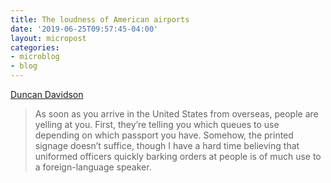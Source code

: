 ```yaml
---
title: The loudness of American airports
date: '2019-06-25T09:57:45-04:00'
layout: micropost
categories:
- microblog
- blog
---
```


[Duncan Davidson](https://duncan.dev/posts/2019/05/europe-airports/)

> As soon as you arrive in the United States from overseas, people are yelling
> at you. First, they’re telling you which queues to use depending on which
> passport you have. Somehow, the printed signage doesn’t suffice, though I have
> a hard time believing that uniformed officers quickly barking orders at people
> is of much use to a foreign-language speaker.


